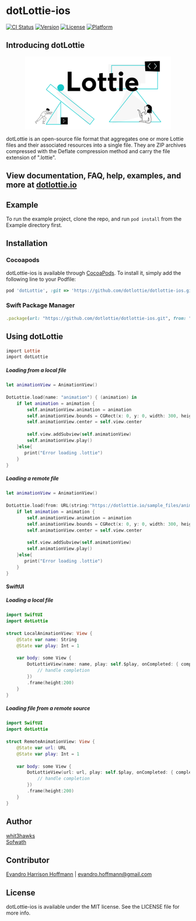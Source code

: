 # dotLottie-ios

[![CI Status](https://img.shields.io/travis/whit3hawks/dotLottie-ios.svg?style=flat)](https://travis-ci.org/whit3hawks/dotLottie-ios)
[![Version](https://img.shields.io/cocoapods/v/dotLottie-ios.svg?style=flat)](https://cocoapods.org/pods/dotLottie-ios)
[![License](https://img.shields.io/cocoapods/l/dotLottie-ios.svg?style=flat)](https://cocoapods.org/pods/dotLottie-ios)
[![Platform](https://img.shields.io/cocoapods/p/dotLottie-ios.svg?style=flat)](https://cocoapods.org/pods/dotLottie-ios)

## Introducing dotLottie

<p align="center">
  <img src="/_Images/dotLottie_image.png" width="400">
</p>

dotLottie is an open-source file format that aggregates one or more Lottie files and their associated resources into a single file. They are ZIP archives compressed with the Deflate compression method and carry the file extension of ".lottie".

## View documentation, FAQ, help, examples, and more at [dotlottie.io](http://dotlottie.io/)

## Example

To run the example project, clone the repo, and run `pod install` from the Example directory first.

## Installation

### Cocoapods

dotLottie-ios is available through [CocoaPods](https://cocoapods.org). To install
it, simply add the following line to your Podfile:

```ruby
pod 'dotLottie', :git => 'https://github.com/dotlottie/dotlottie-ios.git'
```

### Swift Package Manager

```ruby
.package(url: "https://github.com/dotlottie/dotlottie-ios.git", from: "0.1.1")
```

## Using dotLottie
```ruby
import Lottie
import dotLottie
```
##### Loading from a local file

```swift
let animationView = AnimationView()

DotLottie.load(name: "animation") { (animation) in
    if let animation = animation {
        self.animationView.animation = animation
        self.animationView.bounds = CGRect(x: 0, y: 0, width: 300, height: 300)
        self.animationView.center = self.view.center

        self.view.addSubview(self.animationView)
        self.animationView.play()
    }else{
       print("Error loading .lottie")
    }
}
```

##### Loading a remote file

```swift
let animationView = AnimationView()

DotLottie.load(from: URL(string:"https://dotlottie.io/sample_files/animation.lottie")!){ (animation) in
    if let animation = animation {
        self.animationView.animation = animation
        self.animationView.bounds = CGRect(x: 0, y: 0, width: 300, height: 300)
        self.animationView.center = self.view.center

        self.view.addSubview(self.animationView)
        self.animationView.play()
    }else{
       print("Error loading .lottie")
    }
}
``` 

#### SwiftUI

##### Loading a local file

```swift
import SwiftUI
import dotLottie

struct LocalAnimationView: View {
    @State var name: String
    @State var play: Int = 1
    
    var body: some View {
        DotLottieView(name: name, play: self.$play, onCompleted: { completed in
            // handle completion
        })
        .frame(height:200)
    }
}
``` 

##### Loading file from a remote source

```swift
import SwiftUI
import dotLottie

struct RemoteAnimationView: View {
    @State var url: URL
    @State var play: Int = 1
    
    var body: some View {
        DotLottieView(url: url, play: self.$play, onCompleted: { completed in
            // handle completion
        })
        .frame(height:200)
    }
}
``` 

## Author

[whit3hawks](https://twitter.com/whit3hawks) <br />
[Sofwath](https://twitter.com/sofwath)

## Contributor

[Evandro Harrison Hoffmann](https://github.com/eharrison) | evandro.hoffmann@gmail.com

## License

dotLottie-ios is available under the MIT license. See the LICENSE file for more info.
